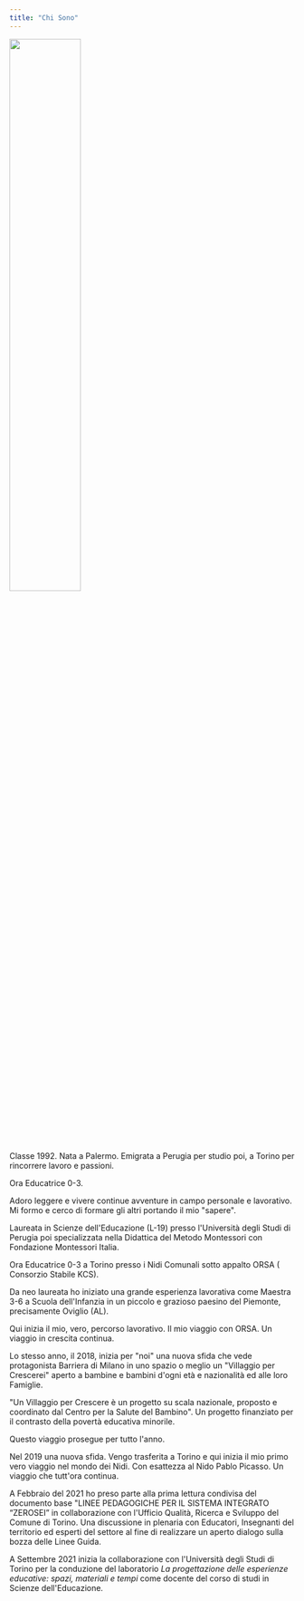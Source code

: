 ```yaml
--- 
title: "Chi Sono"
---
```


<img class="aligncenter size-full" src="https://res.cloudinary.com/carlottastancampiano/image/upload/v1643377673/WhatsApp_Image_2022-01-28_at_14.46.09_a7avz4.jpg" width="50%" height="50%" />

Classe 1992. Nata a Palermo. Emigrata a Perugia per studio poi, a Torino per rincorrere lavoro e passioni. 

Ora Educatrice 0-3.  

Adoro leggere e vivere continue avventure in campo personale e lavorativo. Mi formo e cerco di formare gli altri portando il mio "sapere".

Laureata in Scienze dell'Educazione (L-19) presso l'Università degli Studi di Perugia poi specializzata nella Didattica del Metodo Montessori con Fondazione Montessori Italia. 

Ora Educatrice 0-3 a Torino presso i Nidi Comunali sotto appalto ORSA ( Consorzio Stabile KCS). 

Da neo laureata ho iniziato una grande esperienza lavorativa come Maestra 3-6 a Scuola dell'Infanzia in un piccolo e grazioso paesino del Piemonte, precisamente Oviglio (AL). 

Qui inizia il mio, vero, percorso lavorativo. Il mio viaggio con ORSA. Un viaggio in crescita continua. 

Lo stesso anno, il 2018, inizia per "noi" una nuova sfida che vede protagonista Barriera di Milano in uno spazio o meglio un "Villaggio per Crescerei" aperto a bambine e bambini d'ogni età e nazionalità ed alle loro Famiglie. 

"Un Villaggio per Crescere è un progetto su scala nazionale, proposto e coordinato dal Centro per la Salute del Bambino". Un progetto finanziato per il contrasto della povertà educativa minorile. 

Questo viaggio prosegue per tutto l'anno.

Nel 2019 una nuova sfida. Vengo trasferita a Torino e qui inizia il mio primo vero viaggio nel mondo dei Nidi. Con esattezza al Nido Pablo Picasso. Un viaggio che tutt'ora continua. 

A Febbraio del 2021 ho preso parte alla prima lettura condivisa del documento base "LINEE PEDAGOGICHE PER IL SISTEMA INTEGRATO “ZEROSEI” in collaborazione con l'Ufficio Qualità, Ricerca e Sviluppo del Comune di Torino. Una discussione in plenaria con Educatori, Insegnanti del territorio ed esperti del settore al fine di realizzare un aperto dialogo sulla bozza delle Linee Guida. 

A Settembre 2021 inizia la collaborazione con l'Università degli Studi di Torino per la conduzione del laboratorio *La progettazione delle esperienze educative: spazi, materiali e tempi* come docente del corso di studi in Scienze dell'Educazione. 

